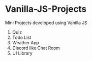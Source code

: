 # Vanilla-JS-Projects

Mini Projects developed using Vanilla JS

1. Quiz
2. Todo List
3. Weather App
4. Discord like Chat Room
5. UI Library